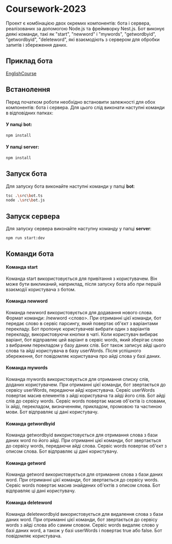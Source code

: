 # Coursework-2023

Проект є комбінацією двох окремих компонентів: бота і сервера, реалізованих за допомогою Node.js та фреймворку Nest.js. Бот виконує деякі команди, такі як "start", "newword" і "mywords", "getwordbyid", "getwordbyid", "deleteword", які взаємодіють з сервером для обробки запитів і збереження даних.

## Приклад бота
[EnglishCourse](https://t.me/englishCourseByBebot)

## Встанолення
Перед початком роботи необхідно встановити залежності для обох компонентів: бота і сервера. Для цього слід виконати наступні команди в відповідних папках:

#### У папці bot:


```bash
npm install
```
#### У папці server:

```bash
npm install
```

## Запуск бота
Для запуску бота виконайте наступні команди у папці **bot**:

```bash
tsc .\src\bot.ts
node .\src\bot.js
```

## Запуск сервера
Для запуску сервера виконайте наступну команду у папці **server**:

```bash
npm run start:dev
```

## Команди бота
#### Команда start
Команда start використовується для привітання з користувачем. Він може бути викликаний, наприклад, після запуску бота або при першій взаємодії користувача з ботом.

#### Команда newword
Команда newword використовується для додавання нового слова. Формат команди: /newword <слово>. При отриманні цієї команди, бот передає слово в сервіс парсингу, який повертає об'єкт з варіантами перекладу. Бот пропонує користувачеві вибрати один з варіантів перекладу, використовуючи кнопки в чаті. Коли користувач вибирає варіант, бот відправляє цей варіант в сервіс words, який зберігає слово з вибраним перекладом у базу даних слів. Бот також записує айді цього слова та айді користувача в базу userWords. Після успішного збереження, бот повідомляє користувача про айді слова у базі даних.

#### Команда mywords
Команда mywords використовується для отримання списку слів, доданих користувачем. При отриманні цієї команди, бот звертається до сервісу userWords, передаючи айді користувача. Сервіс userWords повертає масив елементів з айді користувача та айді його слів. Бот айді слів до сервісу words. Сервіс words повертає масив об'єктів із словами, їх айді, перекладом, визначенням, прикладом, промовою та частиною мови. Бот відправляє ці дані користувачу.

#### Команда getwordbyid
Команда getwordbyid використовується для отримання слова з бази даних word по його айді. При отриманні цієї команди, бот звертається до сервісу words, передаючи айді слова. Сервіс words повертає об'єкт з описом слова. Бот відправляє ці дані користувачу.

#### Команда getword
Команда getword використовується для отримання слова з бази даних word. При отриманні цієї команди, бот звертається до сервісу words. Сервіс words повертає масив знайдених об'єктів з описом слова. Бот відправляє ці дані користувачу.

#### Команда deleteword
Команда deletewordbyid використовується для видалення слова з бази даних word. При отриманні цієї команди, бот звертається до сервісу words з айді слова або самим словом. Сервіс words видаляє слово у базі даних word, а також у базі userWords і повертає true або false. Бот повідомляє користувача.